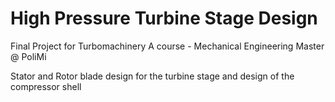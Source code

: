 # High Pressure Turbine Stage Design

Final Project for Turbomachinery A course - Mechanical Engineering Master @ PoliMi

Stator and Rotor blade design for the turbine stage and design of the compressor shell
